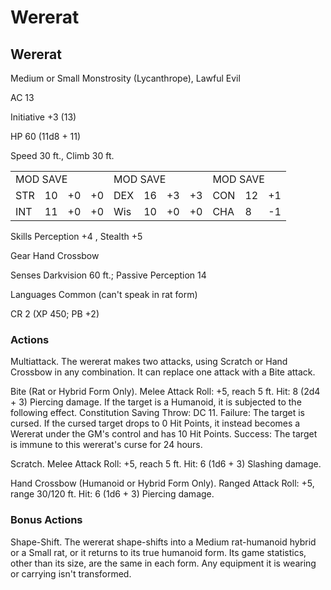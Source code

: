 # Wererat

## Wererat

Medium or Small Monstrosity (Lycanthrope), Lawful Evil

AC 13

Initiative +3 (13)

HP 60 (11d8 + 11)

Speed 30 ft., Climb 30 ft.

<table><tr><td colspan="4">MOD SAVE</td><td colspan="4">MOD SAVE</td><td colspan="3">MOD SAVE</td></tr><tr><td>STR</td><td>10</td><td>+0</td><td>+0</td><td>DEX</td><td>16</td><td>+3</td><td>+3</td><td>CON</td><td>12</td><td>+1</td></tr><tr><td>INT</td><td>11</td><td>+0</td><td>+0</td><td>Wis</td><td>10</td><td>+0</td><td>+0</td><td>CHA</td><td>8</td><td>-1</td></tr></table>

Skills Perception  $+4$ , Stealth  $+5$

Gear Hand Crossbow

Senses Darkvision 60 ft.; Passive Perception 14

Languages Common (can't speak in rat form)

CR 2 (XP 450; PB +2)

### Actions

Multiattack. The wererat makes two attacks, using Scratch or Hand Crossbow in any combination. It can replace one attack with a Bite attack.

Bite (Rat or Hybrid Form Only). Melee Attack Roll: +5, reach 5 ft. Hit: 8 (2d4 + 3) Piercing damage. If the target is a Humanoid, it is subjected to the following effect. Constitution Saving Throw: DC 11. Failure: The target is cursed. If the cursed target drops to 0 Hit Points, it instead becomes a Wererat under the GM's control and has 10 Hit Points. Success: The target is immune to this wererat's curse for 24 hours.

Scratch. Melee Attack Roll: +5, reach 5 ft. Hit: 6 (1d6 + 3) Slashing damage.

Hand Crossbow (Humanoid or Hybrid Form Only). Ranged Attack Roll: +5, range 30/120 ft. Hit: 6 (1d6 + 3) Piercing damage.

### Bonus Actions

Shape-Shift. The wererat shape-shifts into a Medium rat-humanoid hybrid or a Small rat, or it returns to its true humanoid form. Its game statistics, other than its size, are the same in each form. Any equipment it is wearing or carrying isn't transformed.
